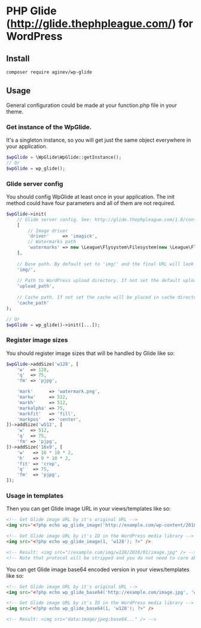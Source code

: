 # PHP Glide (http://glide.thephpleague.com/) for WordPress

## Install

```bash
composer require aginev/wp-glide
```

## Usage

General configuration could be made at your function.php file in your theme.


### Get instance of the WpGlide.

It's a singleton instance, so you will get just the same object everywhere in your application.

```php
$wpGlide = \WpGlide\WpGlide::getInstance();
// Or
$wpGlide = wp_glide();
```

### Glide server config

You should config WpGlide at least once in your application. The init method could have four parameters and all of them are not required.

```php
$wpGlide->init(
    // Glide server config. See: http://glide.thephpleague.com/1.0/config/setup/
    [
        // Image driver
        'driver'     => 'imagick',
        // Watermarks path
        'watermarks' => new \League\Flysystem\Filesystem(new \League\Flysystem\Adapter\Local(get_template_directory() . '/assets/img')),
    ],
    
    // Base path. By default set to 'img/' and the final URL will look like so: http://example.com/BASE-PATH/SIZE-SLUG/image.jpg.
    'img/',
    
    // Path to WordPress upload directory. If not set the default upload directory will be used.
    'upload_path',
    
    // Cache path. If not set the cache will be placed in cache directory at the root of the default upload path.
    'cache_path'
);

// Or
$wpGlide = wp_glide()->init([...]);
```

### Register image sizes

You should register image sizes that will be handled by Glide like so:

```php
$wpGlide->addSize('w128', [
    'w'  => 128,
    'q'  => 75,
    'fm' => 'pjpg',

    'mark'      => 'watermark.png',
    'markw'     => 512,
    'markh'     => 512,
    'markalpha' => 75,
    'markfit'   => 'fill',
    'markpos'   => 'center',
])->addSize('w512', [
    'w'  => 512,
    'q'  => 75,
    'fm' => 'pjpg',
])->addSize('16x9', [
    'w'   => 16 * 10 * 2,
    'h'   => 9 * 10 * 2,
    'fit' => 'crop',
    'q'   => 75,
    'fm'  => 'pjpg',
]);
```

### Usage in templates

Then you can get Glide image URL in your views/templates like so: 

```html
<!-- Get Glide image URL by it's original URL -->
<img src="<?php echo wp_glide_image('http://example.com/wp-content/2018/01/image.jpg', 'w128'); ?>" />

<!-- Get Glide image URL by it's ID in the WordPress media library -->
<img src="<?php echo wp_glide_image(1, 'w128'); ?>" />

<!-- Result: <img src="//example.com/img/w128/2018/01/image.jpg" /> -->
<!-- Note that protocol will be stripped and you do not need to care about it. -->
```

You can get Glide image base64 encoded version in your views/templates like so: 

```html
<!-- Get Glide image URL by it's original URL -->
<img src="<?php echo wp_glide_base64('http://example.com/image.jpg', 'w128'); ?>" />

<!-- Get Glide image URL by it's ID in the WordPress media library -->
<img src="<?php echo wp_glide_base64(1, 'w128'); ?>" />

<!-- Result: <img src="data:image/jpeg;base64..." /> -->
```

